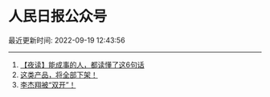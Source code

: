 # 人民日报公众号

最近更新时间: 2022-09-19 12:43:56

--- 
1. [【夜读】能成事的人，都读懂了这6句话](https://mp.weixin.qq.com/s/43Xdm_vqUsRTV0YELAWvdQ) 
2. [这类产品，将全部下架！](https://mp.weixin.qq.com/s/ro8oG65xpRrO_v3tSvo_6w) 
3. [李杰翔被“双开”！](https://mp.weixin.qq.com/s/LIJyYuYXaXPNNMPMBlvjAQ) 

